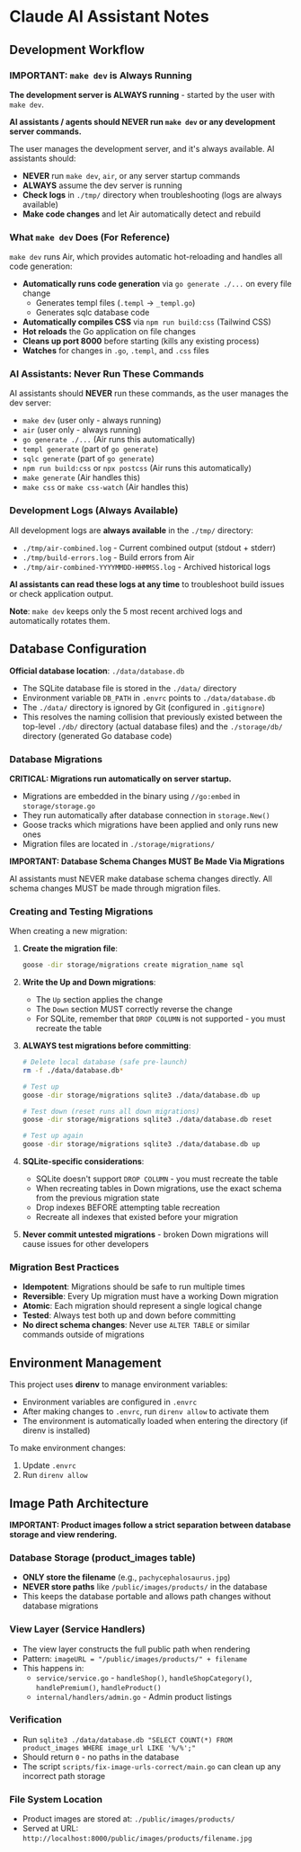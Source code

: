 # Claude AI Assistant Notes

## Development Workflow

### IMPORTANT: `make dev` is Always Running

**The development server is ALWAYS running** - started by the user with `make dev`.

**AI assistants / agents should NEVER run `make dev` or any development server commands.**

The user manages the development server, and it's always available. AI assistants should:

- **NEVER** run `make dev`, `air`, or any server startup commands
- **ALWAYS** assume the dev server is running
- **Check logs** in `./tmp/` directory when troubleshooting (logs are always available)
- **Make code changes** and let Air automatically detect and rebuild

### What `make dev` Does (For Reference)

`make dev` runs Air, which provides automatic hot-reloading and handles all code generation:

- **Automatically runs code generation** via `go generate ./...` on every file change
  - Generates templ files (`.templ` → `_templ.go`)
  - Generates sqlc database code
- **Automatically compiles CSS** via `npm run build:css` (Tailwind CSS)
- **Hot reloads** the Go application on file changes
- **Cleans up port 8000** before starting (kills any existing process)
- **Watches** for changes in `.go`, `.templ`, and `.css` files

### AI Assistants: Never Run These Commands

AI assistants should **NEVER** run these commands, as the user manages the dev server:

- `make dev` (user only - always running)
- `air` (user only - always running)
- `go generate ./...` (Air runs this automatically)
- `templ generate` (part of `go generate`)
- `sqlc generate` (part of `go generate`)
- `npm run build:css` or `npx postcss` (Air runs this automatically)
- `make generate` (Air handles this)
- `make css` or `make css-watch` (Air handles this)

### Development Logs (Always Available)

All development logs are **always available** in the `./tmp/` directory:

- `./tmp/air-combined.log` - Current combined output (stdout + stderr)
- `./tmp/build-errors.log` - Build errors from Air
- `./tmp/air-combined-YYYYMMDD-HHMMSS.log` - Archived historical logs

**AI assistants can read these logs at any time** to troubleshoot build issues or check application output.

**Note**: `make dev` keeps only the 5 most recent archived logs and automatically rotates them.

## Database Configuration

**Official database location**: `./data/database.db`

- The SQLite database file is stored in the `./data/` directory
- Environment variable `DB_PATH` in `.envrc` points to `./data/database.db`
- The `./data/` directory is ignored by Git (configured in `.gitignore`)
- This resolves the naming collision that previously existed between the
  top-level `./db/` directory (actual database files) and the `./storage/db/`
  directory (generated Go database code)

### Database Migrations

**CRITICAL: Migrations run automatically on server startup.**

- Migrations are embedded in the binary using `//go:embed` in `storage/storage.go`
- They run automatically after database connection in `storage.New()`
- Goose tracks which migrations have been applied and only runs new ones
- Migration files are located in `./storage/migrations/`

**IMPORTANT: Database Schema Changes MUST Be Made Via Migrations**

AI assistants must NEVER make database schema changes directly. All schema changes MUST be made through migration files.

### Creating and Testing Migrations

When creating a new migration:

1. **Create the migration file**:
   ```bash
   goose -dir storage/migrations create migration_name sql
   ```

2. **Write the Up and Down migrations**:
   - The `Up` section applies the change
   - The `Down` section MUST correctly reverse the change
   - For SQLite, remember that `DROP COLUMN` is not supported - you must recreate the table

3. **ALWAYS test migrations before committing**:
   ```bash
   # Delete local database (safe pre-launch)
   rm -f ./data/database.db*

   # Test up
   goose -dir storage/migrations sqlite3 ./data/database.db up

   # Test down (reset runs all down migrations)
   goose -dir storage/migrations sqlite3 ./data/database.db reset

   # Test up again
   goose -dir storage/migrations sqlite3 ./data/database.db up
   ```

4. **SQLite-specific considerations**:
   - SQLite doesn't support `DROP COLUMN` - you must recreate the table
   - When recreating tables in Down migrations, use the exact schema from the previous migration state
   - Drop indexes BEFORE attempting table recreation
   - Recreate all indexes that existed before your migration

5. **Never commit untested migrations** - broken Down migrations will cause issues for other developers

### Migration Best Practices

- **Idempotent**: Migrations should be safe to run multiple times
- **Reversible**: Every Up migration must have a working Down migration
- **Atomic**: Each migration should represent a single logical change
- **Tested**: Always test both up and down before committing
- **No direct schema changes**: Never use `ALTER TABLE` or similar commands outside of migrations

## Environment Management

This project uses **direnv** to manage environment variables:

- Environment variables are configured in `.envrc`
- After making changes to `.envrc`, run `direnv allow` to activate them
- The environment is automatically loaded when entering the directory (if direnv is installed)

To make environment changes:
1. Update `.envrc`
2. Run `direnv allow`

## Image Path Architecture

**IMPORTANT: Product images follow a strict separation between database storage and view rendering.**

### Database Storage (product_images table)
- **ONLY store the filename** (e.g., `pachycephalosaurus.jpg`)
- **NEVER store paths** like `/public/images/products/` in the database
- This keeps the database portable and allows path changes without database migrations

### View Layer (Service Handlers)
- The view layer constructs the full public path when rendering
- Pattern: `imageURL = "/public/images/products/" + filename`
- This happens in:
  - `service/service.go` - `handleShop()`, `handleShopCategory()`, `handlePremium()`, `handleProduct()`
  - `internal/handlers/admin.go` - Admin product listings

### Verification
- Run `sqlite3 ./data/database.db "SELECT COUNT(*) FROM product_images WHERE image_url LIKE '%/%';"`
- Should return `0` - no paths in the database
- The script `scripts/fix-image-urls-correct/main.go` can clean up any incorrect path storage

### File System Location
- Product images are stored at: `./public/images/products/`
- Served at URL: `http://localhost:8000/public/images/products/filename.jpg`
